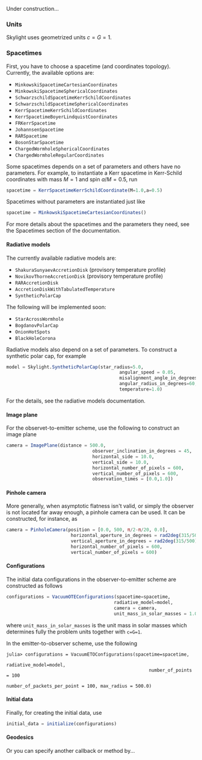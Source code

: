 Under construction...
### Units

Skylight uses geometrized units $c = G = 1$.

### Spacetimes

First, you have to choose a spacetime (and coordinates topology). Currently, the available options are:

  * `MinkowskiSpacetimeCartesianCoordinates`
  * `MinkowskiSpacetimeSphericalCoordinates`
  * `SchwarzschildSpacetimeKerrSchildCoordinates`
  * `SchwarzschildSpacetimeSphericalCoordinates`
  * `KerrSpacetimeKerrSchildCoordinates`
  * `KerrSpacetimeBoyerLindquistCoordinates`
  * `FRKerrSpacetime`
  * `JohannsenSpacetime`
  * `RARSpacetime`
  * `BosonStarSpacetime`
  * `ChargedWormholeSphericalCoordinates`
  * `ChargedWormholeRegularCoordinates`

Some spacetimes depends on a set of parameters and others have no parameters. For example, to instantiate a Kerr spacetime in Kerr-Schild coordinates with mass $M=1$ and spin $a/M=0.5$, run 

```julia
spacetime = KerrSpacetimeKerrSchildCoordinate(M=1.0,a=0.5)
```

Spacetimes without parameters are instantiated just like

```julia
spacetime = MinkowskiSpacetimeCartesianCoordinates()
```

For more details about the spacetimes and the parameters they need, see the Spacetimes section of the documentation.

#### Radiative models

The currently available radiative models are:

  * `ShakuraSunyaevAccretionDisk` (provisory temperature profile)
  * `NovikovThorneAccretionDisk` (provisory temperature profile)
  * `RARAccretionDisk`
  * `AccretionDiskWithTabulatedTemperature`
  * `SyntheticPolarCap`

The following will be implemented soon:

  * `StarAcrossWormhole`
  * `BogdanovPolarCap`
  * `OnionHotSpots`
  * `BlackHoleCorona`

Radiative models also depend on a set of parameters. To construct a synthetic polar cap, for example 

```julia
model = Skylight.SyntheticPolarCap(star_radius=5.0,
                                          angular_speed = 0.05, 
                                          misalignment_angle_in_degrees=90,
                                          angular_radius_in_degrees=60, 
                                          temperature=1.0)
```

For the details, see the radiative models documentation. 

#### Image plane

For the observet-to-emitter scheme, use the following to construct an image plane

```julia
camera = ImagePlane(distance = 500.0,
                                observer_inclination_in_degrees = 45,
                                horizontal_side = 10.0,
                                vertical_side = 10.0,
                                horizontal_number_of_pixels = 600,
                                vertical_number_of_pixels = 600,
                                observation_times = [0.0,1.0])
```
#### Pinhole camera 

More generally, when asymptotic flatness isn't valid, or simply the observer is not located far away
enough, a pinhole camera can be used. It can be constructed, for instance, as
```julia
camera = PinholeCamera(position = [0.0, 500, π/2-π/20, 0.0],
                        horizontal_aperture_in_degrees = rad2deg(315/500),
                        vertical_aperture_in_degrees = rad2deg(315/500),
                        horizontal_number_of_pixels = 600,
                        vertical_number_of_pixels = 600)
```

#### Configurations

The initial data configurations in the observer-to-emitter scheme are constructed as follows

```julia
configurations = VacuumOTEConfigurations(spacetime=spacetime,
                                        radiative_model=model,
                                        camera = camera,
                                        unit_mass_in_solar_masses = 1.0)
```
where `unit_mass_in_solar_masses` is the unit mass in solar masses which determines fully the problem
units together with `c=G=1`.

In the emitter-to-observer scheme, use the following

```
julia> configurations = VacuumETOConfigurations(spacetime=spacetime,
                                                     radiative_model=model,
                                                     number_of_points = 100
                                                     number_of_packets_per_point = 100, max_radius = 500.0)
```

#### Initial data

Finally, for creating the initial data, use

```julia
initial_data = initialize(configurations)
```

#### Geodesics

Or you can specify another callback or method by...